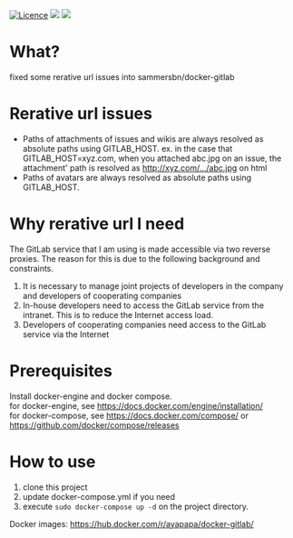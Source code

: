 [![Licence](https://img.shields.io/npm/l/express.svg)](https://github.com/ayapapa/docker-gitlab-some-issues-fixed/edit/master/LICENSE)
[![](https://images.microbadger.com/badges/image/ayapapa/docker-gitlab.svg)](https://microbadger.com/images/ayapapa/docker-gitlab "Get your own image badge on microbadger.com")
[![](https://images.microbadger.com/badges/version/ayapapa/docker-gitlab.svg)](https://microbadger.com/images/ayapapa/docker-gitlab "Get your own version badge on microbadger.com")

# What? 
fixed some rerative url issues into sammersbn/docker-gitlab

# Rerative url issues
* Paths of attachments of issues and wikis are always resolved as absolute paths using GITLAB_HOST.
  ex. in the case that GITLAB_HOST=xyz.com, when you attached abc.jpg on an issue, the attachment' path is resolved as http://xyz.com/.../abc.jpg on html
* Paths of avatars are always resolved as absolute paths using GITLAB_HOST.

# Why rerative url I need
The GitLab service that I am using is made accessible via two reverse proxies.
The reason for this is due to the following background and constraints.
  1. It is necessary to manage joint projects of developers in the company and developers of cooperating companies
  2. In-house developers need to access the GitLab service from the intranet. This is to reduce the Internet access load.
  3. Developers of cooperating companies need access to the GitLab service via the Internet

# Prerequisites
Install docker-engine and docker compose.  
for docker-engine, see https://docs.docker.com/engine/installation/  
for docker-compose, see https://docs.docker.com/compose/ or https://github.com/docker/compose/releases

# How to use
1. clone this project
2. update docker-compose.yml if you need
3. execute ```sudo docker-compose up -d``` on the project directory.

Docker images: https://hub.docker.com/r/ayapapa/docker-gitlab/
